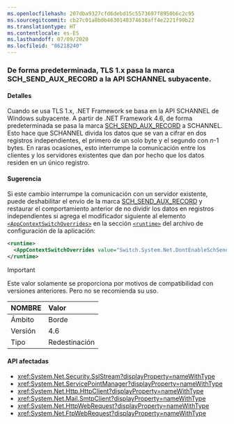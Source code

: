 ```yaml
---
ms.openlocfilehash: 207dba9327cfd6debd15c5573697f8950b6c2c95
ms.sourcegitcommit: cb27c01a8b0b4630148374638aff4e2221f90b22
ms.translationtype: HT
ms.contentlocale: es-ES
ms.lasthandoff: 07/09/2020
ms.locfileid: "86218240"
---
```

### <a name="tls-1x-by-default-passes-the-sch_send_aux_record-flag-to-the-underlying-schannel-api"></a>De forma predeterminada, TLS 1.x pasa la marca SCH_SEND_AUX_RECORD a la API SCHANNEL subyacente.

#### <a name="details"></a>Detalles

Cuando se usa TLS 1.x, .NET Framework se basa en la API SCHANNEL de Windows subyacente. A partir de .NET Framework 4.6, de forma predeterminada se pasa la marca [SCH_SEND_AUX_RECORD](https://docs.microsoft.com/windows/win32/api/schannel/ns-schannel-schannel_cred) a SCHANNEL. Esto hace que SCHANNEL divida los datos que se van a cifrar en dos registros independientes, el primero de un solo byte y el segundo con <em>n</em>-1 bytes. En raras ocasiones, esto interrumpe la comunicación entre los clientes y los servidores existentes que dan por hecho que los datos residen en un único registro.

#### <a name="suggestion"></a>Sugerencia

Si este cambio interrumpe la comunicación con un servidor existente, puede deshabilitar el envío de la marca [SCH_SEND_AUX_RECORD](https://docs.microsoft.com/windows/win32/api/schannel/ns-schannel-schannel_cred) y restaurar el comportamiento anterior de no dividir los datos en registros independientes si agrega el modificador siguiente al elemento [`<AppContextSwitchOverrides>`](~/docs/framework/configure-apps/file-schema/runtime/appcontextswitchoverrides-element.md) en la sección [`<runtime>`](~/docs/framework/configure-apps/file-schema/runtime/runtime-element.md) del archivo de configuración de la aplicación:

```xml
<runtime>
  <AppContextSwitchOverrides value="Switch.System.Net.DontEnableSchSendAuxRecord=true" />
</runtime>
```

> [!IMPORTANT]
> Este valor solamente se proporciona por motivos de compatibilidad con versiones anteriores. Pero no se recomienda su uso.

| NOMBRE    | Valor       |
|:--------|:------------|
| Ámbito   | Borde        |
| Versión | 4.6         |
| Tipo    | Redestinación |

#### <a name="affected-apis"></a>API afectadas

- <xref:System.Net.Security.SslStream?displayProperty=nameWithType>
- <xref:System.Net.ServicePointManager?displayProperty=nameWithType>
- <xref:System.Net.Http.HttpClient?displayProperty=nameWithType>
- <xref:System.Net.Mail.SmtpClient?displayProperty=nameWithType>
- <xref:System.Net.HttpWebRequest?displayProperty=nameWithType>
- <xref:System.Net.FtpWebRequest?displayProperty=nameWithType>
